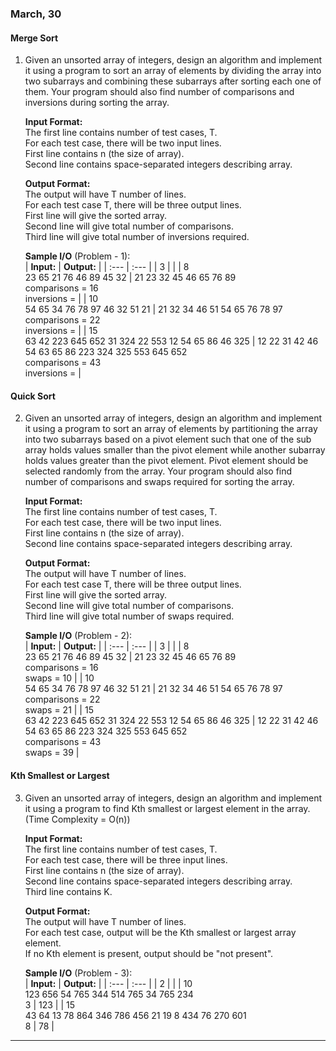 ### March, 30

#### Merge Sort

1. Given an unsorted array of integers, design an algorithm and implement it using a program to sort an array of elements by dividing the array into two subarrays and combining these subarrays after sorting each one of them. Your program should also find number of comparisons and inversions during sorting the array.

    **Input Format:**</br>
    The first line contains number of test cases, T.</br>
    For each test case, there will be two input lines.</br>
    First line contains n (the size of array).</br>
    Second line contains space-separated integers describing array.</br>

    **Output Format:**</br>
    The output will have T number of lines.</br>
    For each test case T, there will be three output lines.</br>
    First line will give the sorted array.</br>
    Second line will give total number of comparisons.</br>
    Third line will give total number of inversions required.</br>

    **Sample I/O** (Problem - 1):</br>
    | **Input:** | **Output:** |
    | :---       | :---        |
    | 3          |             |
    | 8</br>23 65 21 76 46 89 45 32 | 21 23 32 45 46 65 76 89</br>comparisons = 16</br>inversions =  |
    | 10</br>54 65 34 76 78 97 46 32 51 21 | 21 32 34 46 51 54 65 76 78 97</br>comparisons = 22</br>inversions = |
    | 15</br>63 42 223 645 652 31 324 22 553 12 54 65 86 46 325 | 12 22 31 42 46 54 63 65 86 223 324 325 553 645 652</br>comparisons = 43</br>inversions = |

#### Quick Sort

2. Given an unsorted array of integers, design an algorithm and implement it using a program to sort an array of elements by partitioning the array into two subarrays based on a pivot element such that one of the sub array holds values smaller than the pivot element while another subarray holds values greater than the pivot element. Pivot element should be selected randomly from the array. Your program should also find number of comparisons and swaps required for sorting the array.

    **Input Format:**</br>
    The first line contains number of test cases, T.</br>
    For each test case, there will be two input lines.</br>
    First line contains n (the size of array).</br>
    Second line contains space-separated integers describing array.</br>

    **Output Format:**</br>
    The output will have T number of lines.</br>
    For each test case T, there will be three output lines.</br>
    First line will give the sorted array.</br>
    Second line will give total number of comparisons.</br>
    Third line will give total number of swaps required.</br>

    **Sample I/O** (Problem - 2):</br>
    | **Input:** | **Output:** |
    | :---       | :---        |
    | 3          |             |
    | 8</br>23 65 21 76 46 89 45 32 | 21 23 32 45 46 65 76 89</br>comparisons = 16</br>swaps = 10 |
    | 10</br>54 65 34 76 78 97 46 32 51 21 | 21 32 34 46 51 54 65 76 78 97</br>comparisons = 22</br>swaps = 21 |
    | 15</br>63 42 223 645 652 31 324 22 553 12 54 65 86 46 325 | 12 22 31 42 46 54 63 65 86 223 324 325 553 645 652</br>comparisons = 43</br>swaps = 39 |

#### Kth Smallest or Largest

3. Given an unsorted array of integers, design an algorithm and implement it using a program to find Kth smallest or largest element in the array. (Time Complexity = O(n))

    **Input Format:**</br>
    The first line contains number of test cases, T.</br>
    For each test case, there will be three input lines.</br>
    First line contains n (the size of array).</br>
    Second line contains space-separated integers describing array.</br>
    Third line contains K.</br>

    **Output Format:**</br>
    The output will have T number of lines.</br>
    For each test case, output will be the Kth smallest or largest array element.</br>
    If no Kth element is present, output should be "not present".</br>

    **Sample I/O** (Problem - 3):</br>
    | **Input:** | **Output:** |
    | :---       | :---        |
    | 2          |             |
    | 10</br>123 656 54 765 344 514 765 34 765 234</br>3 | 123 |
    | 15</br>43 64 13 78 864 346 786 456 21 19 8 434 76 270 601</br>8 | 78 |

---